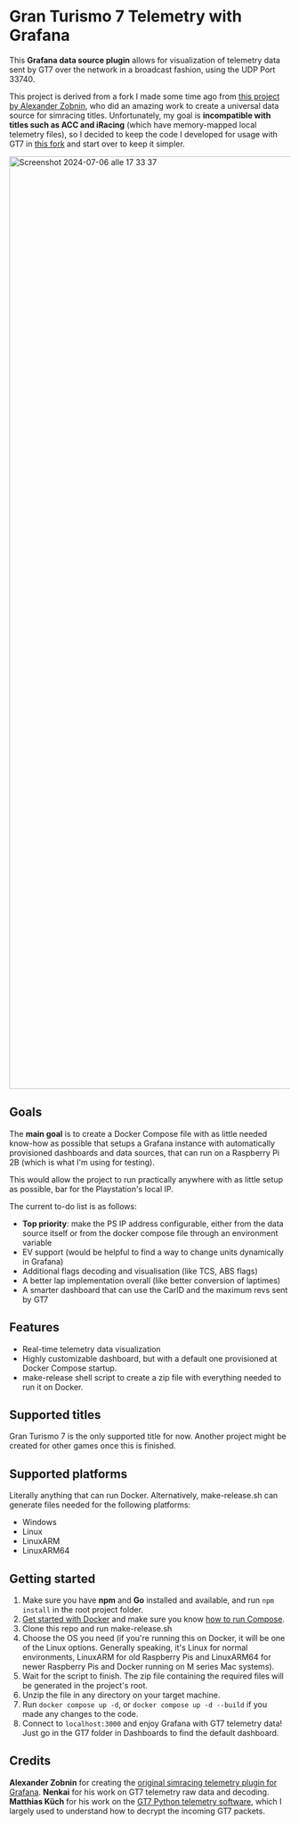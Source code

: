 # Gran Turismo 7 Telemetry with Grafana

This **Grafana data source plugin** allows for visualization of telemetry data sent by GT7 over the network in a broadcast fashion, using the UDP Port 33740.

This project is derived from a fork I made some time ago from [this project by Alexander Zobnin](https://github.com/alexanderzobnin/grafana-simracing-telemetry), who did an amazing work to create a universal data source for simracing titles. Unfortunately, my goal is **incompatible with titles such as ACC and iRacing** (which have memory-mapped local telemetry files), so I decided to keep the code I developed for usage with GT7 in [this fork](https://github.com/splicer3/grafana-simracing-telemetry) and start over to keep it simpler.

<img width="1672" alt="Screenshot 2024-07-06 alle 17 33 37" src="https://github.com/user-attachments/assets/9e0082b6-9468-4ef8-b73a-ad16fa3029ed">

## Goals
The **main goal** is to create a Docker Compose file with as little needed know-how as possible that setups a Grafana instance with automatically provisioned dashboards and data sources, that can run on a Raspberry Pi 2B (which is what I'm using for testing).

This would allow the project to run practically anywhere with as little setup as possible, bar for the Playstation's local IP.

The current to-do list is as follows:
- **Top priority**: make the PS IP address configurable, either from the data source itself or from the docker compose file through an environment variable
- EV support (would be helpful to find a way to change units dynamically in Grafana)
- Additional flags decoding and visualisation (like TCS, ABS flags)
- A better lap implementation overall (like better conversion of laptimes)
- A smarter dashboard that can use the CarID and the maximum revs sent by GT7

## Features

- Real-time telemetry data visualization
- Highly customizable dashboard, but with a default one provisioned at Docker Compose startup.
- make-release shell script to create a zip file with everything needed to run it on Docker.

## Supported titles

Gran Turismo 7 is the only supported title for now. Another project might be created for other games once this is finished.

## Supported platforms
Literally anything that can run Docker. Alternatively, make-release.sh can generate files needed for the following platforms:
- Windows
- Linux
- LinuxARM
- LinuxARM64

## Getting started
1. Make sure you have **npm** and **Go** installed and available, and run `npm install` in the root project folder.
2. [Get started with Docker](https://www.docker.com/get-started/) and make sure you know [how to run Compose](https://docs.docker.com/compose/).
3. Clone this repo and run make-release.sh
4. Choose the OS you need (if you're running this on Docker, it will be one of the Linux options. Generally speaking, it's Linux for normal environments, LinuxARM for old Raspberry Pis and LinuxARM64 for newer Raspberry Pis and Docker running on M series Mac systems).
5. Wait for the script to finish. The zip file containing the required files will be generated in the project's root.
6. Unzip the file in any directory on your target machine.
7. Run `docker compose up -d`, or `docker compose up -d --build` if you made any changes to the code.
8. Connect to `localhost:3000` and enjoy Grafana with GT7 telemetry data! Just go in the GT7 folder in Dashboards to find the default dashboard.

## Credits
**Alexander Zobnin** for creating the [original simracing telemetry plugin for Grafana](https://github.com/alexanderzobnin/grafana-simracing-telemetry).
**Nenkai** for his work on GT7 telemetry raw data and decoding.
**Matthias Küch** for his work on the [GT7 Python telemetry software](https://github.com/snipem/gt7dashboard), which I largely used to understand how to decrypt the incoming GT7 packets.
